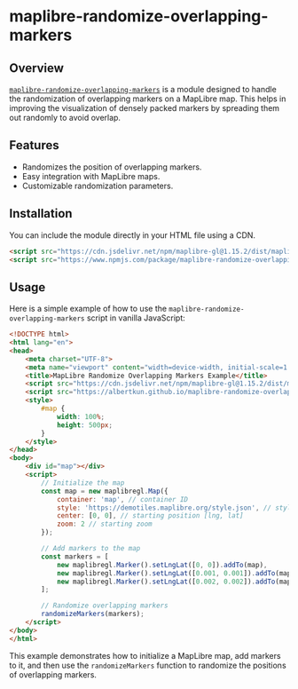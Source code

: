 # maplibre-randomize-overlapping-markers

## Overview
[`maplibre-randomize-overlapping-markers`](command:_github.copilot.openSymbolFromReferences?%5B%7B%22%24mid%22%3A1%2C%22path%22%3A%22%2Fc%3A%2FUsers%2Fhikou%2Frepos%2Fucla%2Fmaplibre-randomize-overlapping-markers%2FREADME.md%22%2C%22scheme%22%3A%22file%22%7D%2C%7B%22line%22%3A0%2C%22character%22%3A0%7D%5D "README.md") is a module designed to handle the randomization of overlapping markers on a MapLibre map. This helps in improving the visualization of densely packed markers by spreading them out randomly to avoid overlap.

## Features
- Randomizes the position of overlapping markers.
- Easy integration with MapLibre maps.
- Customizable randomization parameters.

## Installation
You can include the module directly in your HTML file using a CDN.

```html
<script src="https://cdn.jsdelivr.net/npm/maplibre-gl@1.15.2/dist/maplibre-gl.js"></script>
<script src="https://www.npmjs.com/package/maplibre-randomize-overlapping-markers@1.0.0.js"></script>
```

## Usage
Here is a simple example of how to use the `maplibre-randomize-overlapping-markers` script in vanilla JavaScript:

```html
<!DOCTYPE html>
<html lang="en">
<head>
    <meta charset="UTF-8">
    <meta name="viewport" content="width=device-width, initial-scale=1.0">
    <title>MapLibre Randomize Overlapping Markers Example</title>
    <script src="https://cdn.jsdelivr.net/npm/maplibre-gl@1.15.2/dist/maplibre-gl.js"></script>
    <script src="https://albertkun.github.io/maplibre-randomize-overlapping-markers/randomizeMarkers.js"></script>
    <style>
        #map {
            width: 100%;
            height: 500px;
        }
    </style>
</head>
<body>
    <div id="map"></div>
    <script>
        // Initialize the map
        const map = new maplibregl.Map({
            container: 'map', // container ID
            style: 'https://demotiles.maplibre.org/style.json', // style URL
            center: [0, 0], // starting position [lng, lat]
            zoom: 2 // starting zoom
        });

        // Add markers to the map
        const markers = [
            new maplibregl.Marker().setLngLat([0, 0]).addTo(map),
            new maplibregl.Marker().setLngLat([0.001, 0.001]).addTo(map),
            new maplibregl.Marker().setLngLat([0.002, 0.002]).addTo(map)
        ];

        // Randomize overlapping markers
        randomizeMarkers(markers);
    </script>
</body>
</html>
```

This example demonstrates how to initialize a MapLibre map, add markers to it, and then use the `randomizeMarkers` function to randomize the positions of overlapping markers.